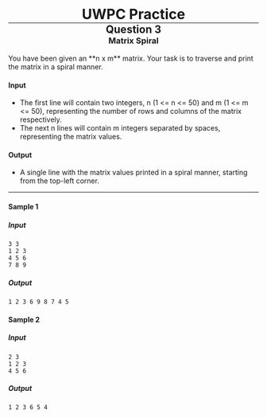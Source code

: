 <div align="center" >
    <h1 style="margin:0px"> UWPC Practice </h1>
    <hr style="margin:0px">
    <h2 style="margin:0px"> Question 3 </h2>
    <h3 style="margin:0px"> Matrix Spiral </h3>
</div>
<br>
You have been given an **n x m** matrix. Your task is to traverse and print the matrix in a spiral manner.


#### Input
 - The first line will contain two integers, n (1 <= n <= 50) and m (1 <= m <= 50), representing the number of rows and columns of the matrix respectively.
 - The next n lines will contain m integers separated by spaces, representing the matrix values.

#### Output
 - A single line with the matrix values printed in a spiral manner, starting from the top-left corner.

<hr>

#### Sample 1
##### Input
```
3 3
1 2 3
4 5 6
7 8 9
```
##### Output
```
1 2 3 6 9 8 7 4 5
```

#### Sample 2
##### Input
```
2 3
1 2 3
4 5 6
```
##### Output
```
1 2 3 6 5 4
```